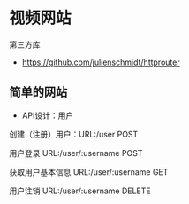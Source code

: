 # 视频网站
第三方库

- https://github.com/julienschmidt/httprouter


## 简单的网站

- API设计：用户

创建（注册）用户：URL:/user POST

用户登录 URL:/user/:username POST

获取用户基本信息 URL:/user/:username GET

用户注销 URL:/user/:username DELETE

